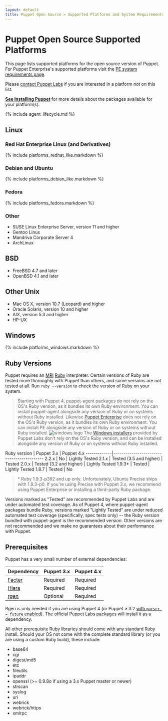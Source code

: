 ```yaml
---
layout: default
title: Puppet Open Source » Supported Platforms and System Requirements
---
```


[pe-requirements]: /pe/latest/install_system_requirements.html

Puppet Open Source Supported Platforms
===================

This page lists supported platforms for the open source version of Puppet. For Puppet Enterprise's supported platforms visit the [PE system requirements page][pe-requirements].

Please [contact Puppet Labs](http://puppetlabs.com/contact/) if you are interested in a platform not on this list.

**[See Installing Puppet](/puppet/latest/reference/install_pre.html)** for more details about the packages available for your platform(s).


{% include agent_lifecycle.md %}

Linux
-----

### Red Hat Enterprise Linux (and Derivatives)

{% include platforms_redhat_like.markdown %}

### Debian and Ubuntu

{% include platforms_debian_like.markdown %}

### Fedora

{% include platforms_fedora.markdown %}

### Other

- SUSE Linux Enterprise Server, version 11 and higher
- Gentoo Linux
- Mandriva Corporate Server 4
- ArchLinux

BSD
---

- FreeBSD 4.7 and later
- OpenBSD 4.1 and later

Other Unix
----------

- Mac OS X, version 10.7 (Leopard) and higher
- Oracle Solaris, version 10 and higher
- AIX, version 5.3 and higher
- HP-UX

Windows
-------

{% include platforms_windows.markdown %}

Ruby Versions
-----

Puppet requires an [MRI](http://en.wikipedia.org/wiki/Ruby_MRI) [Ruby](http://www.ruby-lang.org/en/) interpreter.
Certain versions of Ruby are tested more thoroughly with Puppet than others, and some versions are not tested at all. Run `ruby --version` to check the version of Ruby on your system.

> Starting with Puppet 4, puppet-agent packages do not rely on the OS's Ruby version, as it bundles its own Ruby environment. You can install puppet-agent alongside any version of Ruby or on systems without Ruby installed.
> Likewise [Puppet Enterprise](/pe/) does not rely on the OS's Ruby version, as it bundles its own Ruby environment. You can install PE alongside any version of Ruby or on systems without Ruby installed.
> ![windows logo](/images/windows-logo-small.jpg) The [Windows installers](http://downloads.puppetlabs.com/windows) provided by Puppet Labs don't rely on the OS's Ruby version, and can be installed alongside any version of Ruby or on systems without Ruby installed.

Ruby version | Puppet 3.x              | Puppet 4.x
-------------|-------------------------------------------
2.2.x        | No                      | Lightly Tested
2.1.x        | Tested (3.5 and higher) | Tested
2.0.x        | Tested (3.2 and higher) | Lightly Tested
1.9.3\*      | Tested                  | Lightly Tested
1.8.7        | Tested                  | No

> \* Ruby 1.9.3-p392 and up only. Unfortunately, Ubuntu Precise ships with 1.9.3-p0. If you're using Precise with Puppet 3.x, we recommend using Puppet Enterprise or installing a third-party Ruby package.

Versions marked as "Tested" are recommended by Puppet Labs and are under automated test coverage. As of Puppet 4, where puppet-agent packages bundle Ruby, versions marked "Lightly Tested" are under reduced automated test coverage (specifically, spec tests only) -- the Ruby version bundled with puppet-agent is the recommended version. Other versions are not recommended and we make no guarantees about their performance with Puppet.

Prerequisites
-----

Puppet has a very small number of external dependencies:

Dependency | Puppet 3.x | Puppet 4.x
-----------|------------|-----------
[Facter][] | Required   | Required
[Hiera][]  | Required   | Required
[rgen][]   | Optional   | Required

Rgen is only needed if you are using Puppet 4 (or Puppet ≥ 3.2 [with `parser = future` enabled](/puppet/latest/reference/lang_future.html)). The official Puppet Labs packages will install it as a dependency.

[Facter]: /facter
[Hiera]: /hiera/latest/installing.html
[rgen]: http://ruby-gen.org/downloads

All other prerequisite Ruby libraries should come with any standard Ruby install.  Should your OS not come with the complete standard library (or you are using a custom Ruby build), these include:

* base64
* cgi
* digest/md5
* etc
* fileutils
* ipaddr
* openssl (>= 0.9.8o if using a 3.x Puppet master or newer)
* strscan
* syslog
* uri
* webrick
* webrick/https
* xmlrpc

